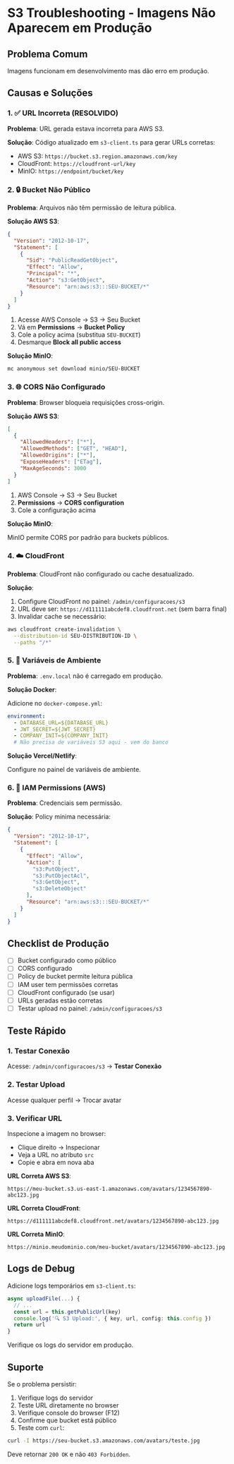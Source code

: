 # S3 Troubleshooting - Imagens Não Aparecem em Produção

## Problema Comum

Imagens funcionam em desenvolvimento mas dão erro em produção.

## Causas e Soluções

### 1. ✅ URL Incorreta (RESOLVIDO)

**Problema**: URL gerada estava incorreta para AWS S3.

**Solução**: Código atualizado em `s3-client.ts` para gerar URLs corretas:
- AWS S3: `https://bucket.s3.region.amazonaws.com/key`
- CloudFront: `https://cloudfront-url/key`
- MinIO: `https://endpoint/bucket/key`

### 2. 🔒 Bucket Não Público

**Problema**: Arquivos não têm permissão de leitura pública.

**Solução AWS S3**:

```json
{
  "Version": "2012-10-17",
  "Statement": [
    {
      "Sid": "PublicReadGetObject",
      "Effect": "Allow",
      "Principal": "*",
      "Action": "s3:GetObject",
      "Resource": "arn:aws:s3:::SEU-BUCKET/*"
    }
  ]
}
```

1. Acesse AWS Console → S3 → Seu Bucket
2. Vá em **Permissions** → **Bucket Policy**
3. Cole a policy acima (substitua `SEU-BUCKET`)
4. Desmarque **Block all public access**

**Solução MinIO**:

```bash
mc anonymous set download minio/SEU-BUCKET
```

### 3. 🌐 CORS Não Configurado

**Problema**: Browser bloqueia requisições cross-origin.

**Solução AWS S3**:

```json
[
  {
    "AllowedHeaders": ["*"],
    "AllowedMethods": ["GET", "HEAD"],
    "AllowedOrigins": ["*"],
    "ExposeHeaders": ["ETag"],
    "MaxAgeSeconds": 3000
  }
]
```

1. AWS Console → S3 → Seu Bucket
2. **Permissions** → **CORS configuration**
3. Cole a configuração acima

**Solução MinIO**:

MinIO permite CORS por padrão para buckets públicos.

### 4. ☁️ CloudFront

**Problema**: CloudFront não configurado ou cache desatualizado.

**Solução**:

1. Configure CloudFront no painel: `/admin/configuracoes/s3`
2. URL deve ser: `https://d111111abcdef8.cloudfront.net` (sem barra final)
3. Invalidar cache se necessário:

```bash
aws cloudfront create-invalidation \
  --distribution-id SEU-DISTRIBUTION-ID \
  --paths "/*"
```

### 5. 🔑 Variáveis de Ambiente

**Problema**: `.env.local` não é carregado em produção.

**Solução Docker**:

Adicione no `docker-compose.yml`:

```yaml
environment:
  - DATABASE_URL=${DATABASE_URL}
  - JWT_SECRET=${JWT_SECRET}
  - COMPANY_INIT=${COMPANY_INIT}
  # Não precisa de variáveis S3 aqui - vem do banco
```

**Solução Vercel/Netlify**:

Configure no painel de variáveis de ambiente.

### 6. 🔐 IAM Permissions (AWS)

**Problema**: Credenciais sem permissão.

**Solução**: Policy mínima necessária:

```json
{
  "Version": "2012-10-17",
  "Statement": [
    {
      "Effect": "Allow",
      "Action": [
        "s3:PutObject",
        "s3:PutObjectAcl",
        "s3:GetObject",
        "s3:DeleteObject"
      ],
      "Resource": "arn:aws:s3:::SEU-BUCKET/*"
    }
  ]
}
```

## Checklist de Produção

- [ ] Bucket configurado como público
- [ ] CORS configurado
- [ ] Policy de bucket permite leitura pública
- [ ] IAM user tem permissões corretas
- [ ] CloudFront configurado (se usar)
- [ ] URLs geradas estão corretas
- [ ] Testar upload no painel: `/admin/configuracoes/s3`

## Teste Rápido

### 1. Testar Conexão

Acesse: `/admin/configuracoes/s3` → **Testar Conexão**

### 2. Testar Upload

Acesse qualquer perfil → Trocar avatar

### 3. Verificar URL

Inspecione a imagem no browser:
- Clique direito → Inspecionar
- Veja a URL no atributo `src`
- Copie e abra em nova aba

**URL Correta AWS S3**:
```
https://meu-bucket.s3.us-east-1.amazonaws.com/avatars/1234567890-abc123.jpg
```

**URL Correta CloudFront**:
```
https://d111111abcdef8.cloudfront.net/avatars/1234567890-abc123.jpg
```

**URL Correta MinIO**:
```
https://minio.meudominio.com/meu-bucket/avatars/1234567890-abc123.jpg
```

## Logs de Debug

Adicione logs temporários em `s3-client.ts`:

```typescript
async uploadFile(...) {
  // ...
  const url = this.getPublicUrl(key)
  console.log('🔍 S3 Upload:', { key, url, config: this.config })
  return url
}
```

Verifique os logs do servidor em produção.

## Suporte

Se o problema persistir:

1. Verifique logs do servidor
2. Teste URL diretamente no browser
3. Verifique console do browser (F12)
4. Confirme que bucket está público
5. Teste com `curl`:

```bash
curl -I https://seu-bucket.s3.amazonaws.com/avatars/teste.jpg
```

Deve retornar `200 OK` e não `403 Forbidden`.
